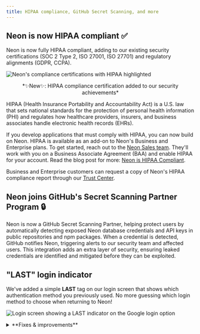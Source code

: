 ```yaml
---
title: HIPAA compliance, GitHub Secret Scanning, and more
---
```


## Neon is now HIPAA compliant ✅

Neon is now fully HIPAA compliant, adding to our existing security certifications (SOC 2 Type 2, ISO 27001, ISO 27701) and regulatory alignments (GDPR, CCPA).

![Neon's compliance certifications with HIPAA highlighted](/docs/relnotes/compliance-badges.png)
<center>*✨New✨: HIPAA compliance certification added to our security achievements*</center>

HIPAA (Health Insurance Portability and Accountability Act) is a U.S. law that sets national standards for the protection of personal health information (PHI) and regulates how healthcare providers, insurers, and business associates handle electronic health records (EHRs).

If you develop applications that must comply with HIPAA, you can now build on Neon. HIPAA is available as an add-on to Neon's Business and Enterprise plans. To get started, reach out to the [Neon Sales team](https://neon.tech/contact-sales). They'll work with you on a Business Associate Agreement (BAA) and enable HIPAA for your account. Read the blog post for more: [Neon is HIPAA Compliant](https://neon.tech/blog/hipaa).

Business and Enterprise customers can request a copy of Neon's HIPAA compliance report through our [Trust Center](https://trust.neon.tech/).

## Neon joins GitHub's Secret Scanning Partner Program 🔒

Neon is now a GitHub Secret Scanning Partner, helping protect users by automatically detecting exposed Neon database credentials and API keys in public repositories and npm packages. When a credential is detected, GitHub notifies Neon, triggering alerts to our security team and affected users. This integration adds an extra layer of security, ensuring leaked credentials are identified and mitigated before they can be exploited.

## "LAST" login indicator

We've added a simple **LAST** tag on our login screen that shows which authentication method you previously used. No more guessing which login method to choose when returning to Neon!

![Login screen showing a LAST indicator on the Google login option](/docs/relnotes/last-indicator-image.png)

<details>

<summary>**Fixes & improvements**</summary>

- **Neon Console**
  - Updated AWS region names to match their official AWS identifiers (e.g., "AWS US East 1" instead of "AWS US East"), making it easier to identify familiar regions when creating a new project.

    ![AWS region selector showing numbered regions](/docs/relnotes/aws-regions-image.png)

  - The Console now remembers your last selected connection format (like Node.js, Python, or psql), automatically showing your preferred format when you return to the connection drawer.
  - Improved SQL Editor responsiveness by unlocking the Run button more quickly after query execution.

- **Neon API**
  - Added consistent email validation across all endpoints (1-256 characters).

- **1Password integration**

  Improved how connection strings are saved in 1Password - now stores the complete connection string in a single field for easier copy/paste functionality.

- **Organization billing**

  Added support for organizations to [downgrade](/docs/manage/orgs-manage#downgrade-to-free-plan) to the Free plan, with clear visibility into any applicable limitations before downgrading.

</details>

